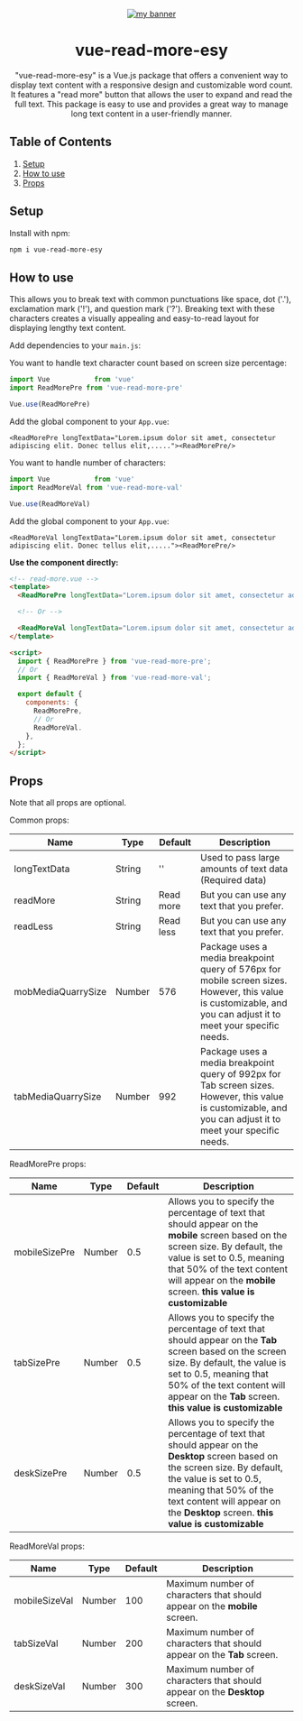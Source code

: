 <p align="center">
  <a href="https://github.com/kushaneranga/vue-read-more-esy" target="_blank" rel="vue read more"><img src="https://user-images.githubusercontent.com/61194721/217131808-fa12c011-142f-4c0c-88a7-fbc262ec1cbf.png" alt="my banner"></a>
</p>
<div align="center">
  <h1>vue-read-more-esy</h1>
  <p>
    "vue-read-more-esy" is a Vue.js package that offers a convenient way to display text content with a responsive design and customizable word count. It features a "read more" button that allows the user to expand and read the full text. This package is easy to use and provides a great way to manage long text content in a user-friendly manner.
  </p>
</div>

## Table of Contents
1. [Setup](#setup)
3. [How to use](#how-to-use)
4. [Props](#props)

<h2 id="setup">Setup</h2>

Install with npm:

```bash
npm i vue-read-more-esy
```

<h2 id="how-to-use">How to use</h2>

This allows you to break text with common punctuations like space, dot ('.'), exclamation mark ('!'), and question mark ('?'). Breaking text with these characters creates a visually appealing and easy-to-read layout for displaying lengthy text content.

Add dependencies to your `main.js`:

You want to handle text character count based on screen size percentage:

```javascript
import Vue           from 'vue'
import ReadMorePre from 'vue-read-more-pre'

Vue.use(ReadMorePre)
```

Add the global component to your `App.vue`:

```vue
<ReadMorePre longTextData="Lorem.ipsum dolor sit amet, consectetur adipiscing elit. Donec tellus elit,....."><ReadMorePre/>
```

You want to handle number of characters:

```javascript
import Vue           from 'vue'
import ReadMoreVal from 'vue-read-more-val'

Vue.use(ReadMoreVal)
```

Add the global component to your `App.vue`:

```vue
<ReadMoreVal longTextData="Lorem.ipsum dolor sit amet, consectetur adipiscing elit. Donec tellus elit,....."><ReadMorePre/>
```

<p><b>Use the component directly:</b></p>

```html
<!-- read-more.vue -->
<template>
  <ReadMorePre longTextData="Lorem.ipsum dolor sit amet, consectetur adipiscing elit. Donec tellus elit,....."><ReadMorePre/>

  <!-- Or -->

  <ReadMoreVal longTextData="Lorem.ipsum dolor sit amet, consectetur adipiscing elit. Donec tellus elit,....."><ReadMoreVal/>
</template>

<script>
  import { ReadMorePre } from 'vue-read-more-pre';
  // Or
  import { ReadMoreVal } from 'vue-read-more-val';

  export default {
    components: {
      ReadMorePre,
      // Or
      ReadMoreVal.
    },
  };
</script>
```

<h2 id="props">Props</h2>

Note that all props are optional.

Common props:

| Name              | Type          | Default            | Description                                                  |
| ----------------  | ------------- | ------------------ | ------------------------------------------------------------ |
| longTextData      | String        | ''                 | Used to pass large amounts of text data (Required data)      |
| readMore          | String        | Read more          | But you can use any text that you prefer.                    |
| readLess          | String        | Read less          | But you can use any text that you prefer.                    |
| mobMediaQuarrySize| Number        | 576                | Package uses a media breakpoint query of 576px for mobile screen sizes. However, this value is customizable, and you can adjust it to meet your specific needs.                          |
| tabMediaQuarrySize| Number        | 992                | Package uses a media breakpoint query of 992px for Tab screen sizes. However, this value is customizable, and you can adjust it to meet your specific needs.                          |

ReadMorePre props:

| Name              | Type          | Default            | Description                                                  |
| ----------------  | ------------- | ------------------ | ------------------------------------------------------------ |
| mobileSizePre     | Number        | 0.5                | Allows you to specify the percentage of text that should appear on the <b>mobile</b> screen based on the screen size. By default, the value is set to 0.5, meaning that 50% of the text content will appear on the <b>mobile</b> screen. <b>this value is customizable</b>                                      |
| tabSizePre        | Number        | 0.5                | Allows you to specify the percentage of text that should appear on the <b>Tab</b> screen based on the screen size. By default, the value is set to 0.5, meaning that 50% of the text content will appear on the <b>Tab</b> screen. <b>this value is customizable</b>                                                 |
| deskSizePre       | Number        | 0.5                | Allows you to specify the percentage of text that should appear on the <b>Desktop</b> screen based on the screen size. By default, the value is set to 0.5, meaning that 50% of the text content will appear on the <b>Desktop</b> screen. <b>this value is customizable</b>                                     |

ReadMoreVal props:

| Name              | Type          | Default            | Description                                                  |
| ----------------  | ------------- | ------------------ | ------------------------------------------------------------ |
| mobileSizeVal     | Number        | 100                | Maximum number of characters that should appear on the <b>mobile</b> screen.                                                                                                              |
| tabSizeVal        | Number        | 200                | Maximum number of characters that should appear on the <b>Tab</b> screen.                                                                                                                 |
| deskSizeVal       | Number        | 300                | Maximum number of characters that should appear on the <b>Desktop</b> screen.                                                                                                  |
